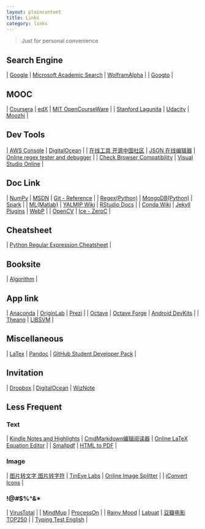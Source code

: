 ```yaml
---
layout: plaincontent
title: Links
category: links
---
```


> Just for personal convenience

## Search Engine

| [Google](https://www.google.com/ncr) | [Microsoft Academic Search](http://academic.research.microsoft.com/) | [WolframAlpha](http://www.wolframalpha.com/) |
| [Googto](http://www.googto.com/) |


## MOOC

| [Coursera](https://www.coursera.org/) | [edX](https://www.edx.org/) | [MIT OpenCourseWare](http://ocw.mit.edu/index.htm) |
| [Stanford Lagunita](https://lagunita.stanford.edu/dashboard) | [Udacity](https://www.udacity.com/) | [Moozhi](http://www.moozhi.com/) |


## Dev Tools

| [AWS Console](https://aws.amazon.com/console/) | [DigitalOcean](https://cloud.digitalocean.com/droplets) |
| [在线工具 开源中国社区](http://tool.oschina.net/) | [JSON 在线编辑器](http://www.bejson.com/jsoneditoronline/) | [Online regex tester and debugger](https://regex101.com/) |
| [Check Browser Compatibility](http://browsershots.org/) | [Visual Studio Online](https://lzsdev.visualstudio.com/) | 


## Doc Link

| [NumPy](http://docs.scipy.org/doc/numpy/reference/index.html) | [MSDN](http://msdn.microsoft.com/zh-cn/) | [Git - Reference](http://git-scm.com/docs) |
| [Regex(Python)](https://docs.python.org/2/library/re.html) | [MongoDB(Python)](http://docs.mongodb.org/getting-started/python/) | [Spark](https://spark.apache.org/documentation.html) |
| [ML(Matlab)](http://cn.mathworks.com/machine-learning/) | [YALMIP Wiki](http://users.isy.liu.se/johanl/yalmip/) | [RStudio Docs](https://support.rstudio.com/hc/en-us/categories/200035113-Documentation?version=0.98.507&mode=desktop) |
| [Conda Wiki](http://conda.pydata.org/docs/index.html) | [Jekyll Plugins](http://jekyllcn.com/docs/plugins/) | [WebP](https://developers.google.com/speed/webp/docs/using) |
| [OpenCV](http://docs.opencv.org/) | [Ice - ZeroC](https://doc.zeroc.com/display/Ice/Home) | 


## Cheatsheet

| [Python Regular Expression Cheatsheet](https://www.debuggex.com/cheatsheet/regex/python) | 


## Booksite

| [Algorithm](http://algs4.cs.princeton.edu/home/) |


## App link

| [Anaconda](http://docs.continuum.io/anaconda/index.html) | [OriginLab](http://originlab.com/) | [Prezi](http://prezi.com/) |
| [Octave](http://www.gnu.org/software/octave/) | [Octave Forge](http://sourceforge.net/projects/octave/) | [Android DevKits](http://developer.android.com/sdk/index.html) |
| [Theano](http://www.deeplearning.net/software/theano/) | [LIBSVM](http://www.csie.ntu.edu.tw/~cjlin/libsvm/) |


## Miscellaneous

| [LaTex](http://www.latex-project.org/) | [Pandoc](http://pandoc.org/) | [GitHub Student Developer Pack](https://education.github.com/pack/offers) |


## Invitation

| [Dropbox](https://db.tt/j1h8LSpu) | [DigitalOcean](https://www.digitalocean.com/?refcode=cd2f8bc40d75) | [WizNote](https://note.wiz.cn/i/ea3408db)



## Less Frequent

### Text

| [Kindle Notes and Highlights](https://www.clippings.io/) | [CmdMarkdown编辑阅读器](https://www.zybuluo.com/mdeditor) | [Online LaTeX Equation Editor](http://www.codecogs.com/latex/eqneditor.php) |
| [Smallpdf](http://smallpdf.com/cn) | [HTML to PDF](http://www.htmlpdf.com/) |


### Image

| [图片转文字 图片转字符](http://ku.cndesign.com/pic/default.aspx) | [TinEye Labs](http://labs.tineye.com/) | [Online Image Splitter](http://www.chami.com/html-kit/services/is/) |
| [iConvert Icons](http://iconverticons.com/) |


### !@#$%^&*

| [VirusTotal](https://www.virustotal.com/) |
| [MindMup](https://www.mindmup.com/) | [ProcessOn](http://www.processon.com/) |
| [Rainy Mood](http://www.rainymood.com/) | [Labuat](http://herraizsoto.com/works/2009/labuat/soytuaire/) | [豆瓣电影TOP250](http://movie.douban.com/top250) |
| [Typing Test English](http://10fastfingers.com/typing-test/english) |

